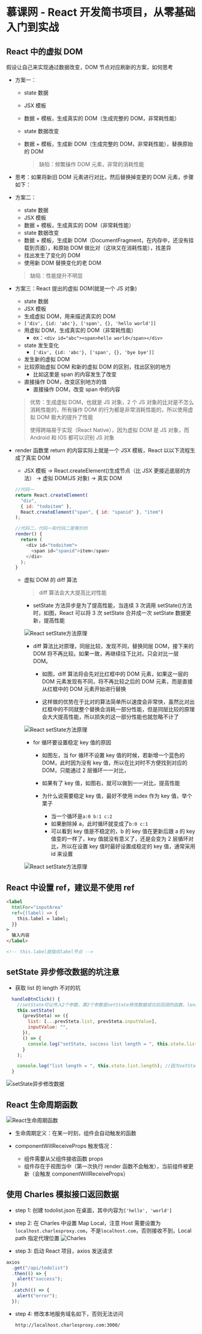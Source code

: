 # 慕课网 - React 开发简书项目，从零基础入门到实战

## React 中的虚拟 DOM

假设让自己来实现通过数据改变，DOM 节点对应刷新的方案，如何思考

- 方案一：

  - state 数据
  - JSX 模板
  - 数据 + 模板，生成真实的 DOM（生成完整的 DOM，非常耗性能）
  - state 数据改变
  - 数据 + 模板，生成新 DOM（生成完整的 DOM，非常耗性能），替换原始的 DOM

    > 缺陷：频繁操作 DOM 元素，非常的消耗性能

- 思考：如果将新旧 DOM 元素进行对比，然后替换掉变更的 DOM 元素，步骤如下：

- 方案二：

  - state 数据
  - JSX 模板
  - 数据 + 模板，生成真实的 DOM（非常耗性能）
  - state 数据改变
  - 数据 + 模板，生成新 DOM（DocumentFragment，在内存中，还没有挂载到页面），和原始 DOM 做比对（这块又在消耗性能），找差异
  - 找出发生了变化的 DOM
  - 使用新 DOM 替换变化的老 DOM

  > 缺陷：性能提升不明显

- 方案三：React 提出的虚拟 DOM(就是一个 JS 对象)

  - state 数据
  - JSX 模板
  - 生成虚拟 DOM，用来描述真实的 DOM
  - `['div', {id: 'abc'}, ['span', {}, 'hello world']]`
  - 用虚拟 DOM，生成真实的 DOM（非常耗性能）
    - ex：`<div id="abc"><span>hello world</span></div>`
  - state 发生变化
    - `['div', {id: 'abc'}, ['span', {}, 'bye bye']]`
  - 发生新的虚拟 DOM
  - 比较原始虚拟 DOM 和新的虚拟 DOM 的区别，找出区别的地方
    - 比如这里是 span 的内容发生了改变
  - 直接操作 DOM，改变区别地方的值
    - 直接操作 DOM，改变 span 中的内容

  > 优势：生成虚拟 DOM，也就是 JS 对象，2 个 JS 对象的比对是不怎么消耗性能的，所有操作 DOM 的行为都是非常消耗性能的，所以使用虚拟 DOM 极大的提升了性能
  >
  > 使得跨端易于实现（React Native），因为虚拟 DOM 是 JS 对象，而 Android 和 IOS 都可以识别 JS 对象

- render 函数里 return 的内容实际上就是一个 JSX 模板，React 以以下流程生成了真实 DOM

  - JSX 模板 -> React.createElement()生成节点（比 JSX 更接近底层的方法） -> 虚拟 DOM(JS 对象) -> 真实 DOM

  ```javascript
  //代码一
  return React.createElement(
    "div",
    { id: "todoitem" },
    React.createElement("span", { id: "spanid" }, "item")
  );

  //代码二，代码一和代码二是等价的
  render() {
    return (
      <div id="todoitem">
        <span id="spanid">item</span>
      </div>
    );
  }
  ```

  - 虚拟 DOM 的 diff 算法

    > diff 算法会大大提高比对性能

    - setState 方法异步是为了提高性能，当连续 3 次调用 setState()方法时，如图，React 可以将 3 次 setState 合并成一次 setState 数据更新，提高性能

    ![React setState方法原理](./imgs/react-virtual-dom-diff-1.png)

    - diff 算法比对原理，同层比较，发现不同，替换同层 DOM，接下来的 DOM 将不再比较。如果一致，再继续往下比对。只会对比一层 DOM。

      - 如图，diff 算法将会先对比红框中的 DOM 元素，如果这一层的 DOM 元素发现有不同，将不再比较之后的 DOM 元素，而是直接从红框中的 DOM 元素开始进行替换

      - 这样做的优势在于比对的算法简单所以速度会非常快，虽然比对出红框中的不同就整个替换会消耗一部分性能，但是同层比较的原理会大大提高性能，所以损失的这一部分性能也就忽略不计了

    ![React setState方法原理](./imgs/react-virtual-dom-diff-2.png)

    - for 循环要设置稳定 key 值的原因

      - 如图左，当 for 循环不设置 key 值的时候，若新增一个蓝色的 DOM，此时因为没有 key 值，所以在比对时不方便找到对应的 DOM，只能通过 2 层循环一一对比，

      - 如果有了 key 值，如图右，就可以做到一一对比，提高性能

      - 为什么说需要稳定 key 值，最好不使用 index 作为 key 值，举个栗子
        - 当一个循环是`a:0 b:1 c:2`
        - 如果删除掉 a，此时循环就变成了`b:0 c:1`
        - 可以看到 key 值是不稳定的，b 的 key 值在更新后跟 a 的 key 值变的一样了，key 值就没有意义了，还是会变为 2 层循环对比，所以在设置 key 值时最好设置成稳定的 key 值，通常采用 id 来设置

    ![React setState方法原理](./imgs/react-virtual-dom-diff-3.png)

## React 中设置 ref，建议是不使用 ref

```html
<label
  htmlFor="inputArea"
  ref={(label) => {
    this.label = label;
  }}
>
  输入内容
</label>

<!-- this.label就指向label节点 -->
```

## setState 异步修改数据的坑注意

- 获取 list 的 length 不对的坑

```javascript
  handleBtnClick() {
    //setState可以传入2个参数，第2个参数是setState修改数据成功后回调的函数，length的值是更新后的值
    this.setState(
      (prevSteta) => ({
        list: [...prevSteta.list, prevSteta.inputValue],
        inputValue: "",
      }),
      () => {
        console.log("setState, success list length = ", this.state.list.length);
      }
    );

    console.log("list length = ", this.state.list.length); //因为setState异步，所以这里获取的length是list更新前的值
  }
```

![setState异步修改数据](./imgs/setState-change-data.png)

## React 生命周期函数

![React生命周期函数](./imgs/react-lifecycle.png)

- 生命周期定义：在某一时刻，组件会自动触发的函数

- componentWillReceiveProps 触发情况：
  - 组件需要从父组件接收函数 props
  - 组件存在于视图当中（第一次执行 render 函数不会触发），当前组件被更新（会触发 componentWillReceiveProps）

## 使用 Charles 模拟接口返回数据

- step 1: 创建 todolist.json 在桌面，其中内容为`['hello', 'world']`

- step 2: 在 Charles 中设置 Map Local，注意 Host 需要设置为`localhost.charlesproxy.com`，不是`localhost.com`，否则接收不到，Local path 指定代理位置
  ![Charles](./imgs/charles-mock-data.png)

- step 3: 启动 React 项目，axios 发送请求

```javascript
axios
  .get("/api/todolist")
  .then(() => {
    alert("success");
  })
  .catch(() => {
    alert("error");
  });
```

- step 4: 修改本地服务域名如下，否则无法访问

  `http://localhost.charlesproxy.com:3000/`
